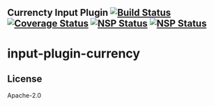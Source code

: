 Currencty Input Plugin [![Build Status](https://travis-ci.org/punchcard-cms/input-plugin-currency.svg?branch=master)](https://travis-ci.org/punchcard-cms/input-plugin-currency) [![Coverage Status](https://coveralls.io/repos/github/punchcard-cms/input-plugin-currency/badge.svg?branch=master)](https://coveralls.io/github/punchcard-cms/input-plugin-currency?branch=master) [![NSP Status](https://nodesecurity.io/orgs/punchcard-cms/projects/0b3c5004-7eb6-4259-a265-7db04f618c6d/badge)](https://nodesecurity.io/orgs/punchcard-cms/projects/0b3c5004-7eb6-4259-a265-7db04f618c6d) [![NSP Status](https://nodesecurity.io/orgs/punchcard-cms/projects/32a41a75-fbef-4e29-80b1-8967f2989ca1/badge)](https://nodesecurity.io/orgs/punchcard-cms/projects/32a41a75-fbef-4e29-80b1-8967f2989ca1)
---

# input-plugin-currency

## License

Apache-2.0

